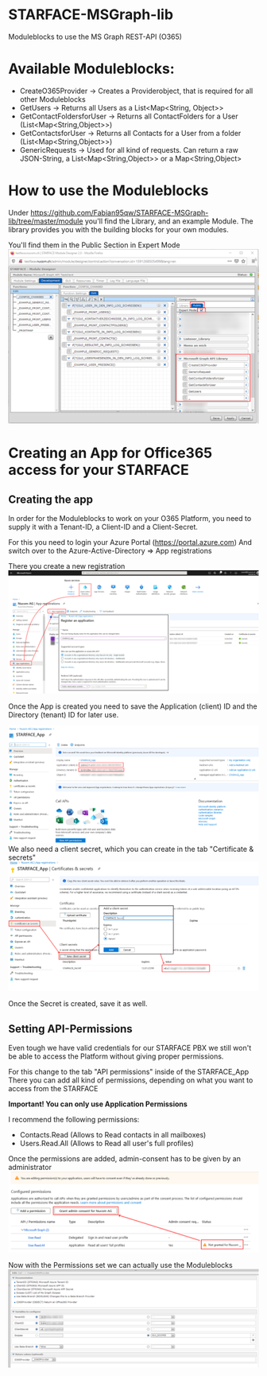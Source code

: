 
# STARFACE-MSGraph-lib 
Moduleblocks to use the MS Graph REST-API (O365)

# Available Moduleblocks:
- CreateO365Provider -> Creates a Providerobject, that is required for all other Moduleblocks
- GetUsers -> Returns all Users as a List<Map<String, Object>> 
- GetContactFoldersforUser -> Returns all ContactFolders for a User (List<Map<String,Object>>)
- GetContactsforUser -> Returns all Contacts for a User from a folder (List<Map<String,Object>>)
- GenericRequests -> Used for all kind of requests. Can return a raw JSON-String, a List<Map<String,Object>> or a Map<String,Object> 

# How to use the Moduleblocks
Under https://github.com/Fabian95qw/STARFACE-MSGraph-lib/tree/master/module you'll find the Library, and an example Module. 
The library provides you with the building blocks for your own modules.

You'll find them in the Public Section in Expert Mode
<Placeholder Development_Moduleblocks>
  ![Moduleblocks](/img/moduleblocks.png "Moduleblocks")


# Creating an App for Office365 access for your STARFACE
## Creating the app
In order for the Moduleblocks to work on your O365 Platform, you need to supply it with a Tenant-ID, a Client-ID and a Client-Secret.

For this you need to login your Azure Portal (https://portal.azure.com)
And switch over to the Azure-Active-Directory ⇒ App registrations

There you create a new registration
  ![create_app](/img/create_app.png "create_app")
  
Once the App is created you need to save the Application (client) ID and the Directory (tenant) ID for later use.

  ![app_info](/img/app_info.png "app_info")
We also need a client secret, which you can create in the tab "Certificate & secrets"
  ![create_secret](/img/create_secret.png "create_secret")

Once the Secret is created, save it as well.

## Setting API-Permissions
Even tough we have valid credentials for our STARFACE PBX we still won't be able to access the Platform without giving proper permissions.

For this change to the tab "API permissions" inside of the STARFACE_App
There you can add all kind of permissions, depending on what you want to access from the STARFACE

**Important! You can only use Application Permissions**

I recommend the following permissions:
- Contacts.Read (Allows to Read contacts in all mailboxes)
- Users.Read.All (Allows to Read all user's full profiles)

Once the permissions are added, admin-consent has to be given by an administrator
  ![admin-consent](/img/admin-consent.png "admin-consent")
  
Now with the Permissions set we can actually use the Moduleblocks
  ![createblock](/img/createblock.png "createblock")

